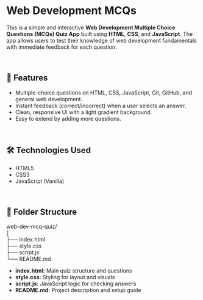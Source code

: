 # Web Development MCQs
This is a simple and interactive **Web Development Multiple Choice Questions (MCQs) Quiz App** built using **HTML**, **CSS**, and **JavaScript**.
The app allows users to test their knowledge of web development fundamentals with immediate feedback for each question.

<br />

## 🧠 Features
- Multiple-choice questions on HTML, CSS, JavaScript, Git, GitHub, and general web development.
- Instant feedback (correct/incorrect) when a user selects an answer.
- Clean, responsive UI with a light gradient background.
- Easy to extend by adding more questions.

<br />

## 🛠️ Technologies Used
- HTML5
- CSS3
- JavaScript (Vanilla)

<br />

## 📁 Folder Structure
web-dev-mcq-quiz/ <br />
│ <br />
├── index.html <br />
├── style.css <br />
├── script.js <br />
└── README.md <br />

- **index.html:** Main quiz structure and questions
- **style.css:** Styling for layout and visuals
- **script.js:** JavaScript logic for checking answers
- **README.md:** Project description and setup guide
